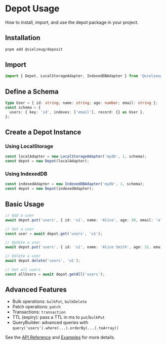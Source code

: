 # Depot Usage

How to install, import, and use the depot package in your project.

## Installation

```sh
pnpm add @vielzeug/deposit
```

## Import

```ts
import { Depot, LocalStorageAdapter, IndexedDBAdapter } from '@vielzeug/deposit';
```

## Define a Schema

```ts
type User = { id: string; name: string; age: number; email: string };
const schema = {
  users: { key: 'id', indexes: ['email'], record: {} as User },
};
```

## Create a Depot Instance

### Using LocalStorage

```ts
const localAdapter = new LocalStorageAdapter('mydb', 1, schema);
const depot = new Depot(localAdapter);
```

### Using IndexedDB

```ts
const indexedAdapter = new IndexedDBAdapter('mydb', 1, schema);
const depot = new Depot(indexedAdapter);
```

## Basic Usage

```ts
// Add a user
await depot.put('users', { id: 'u1', name: 'Alice', age: 30, email: 'alice@example.com' });

// Get a user
const user = await depot.get('users', 'u1');

// Update a user
await depot.put('users', { id: 'u1', name: 'Alice Smith', age: 31, email: 'alice@example.com' });

// Delete a user
await depot.delete('users', 'u1');

// Get all users
const allUsers = await depot.getAll('users');
```

## Advanced Features

- Bulk operations: `bulkPut`, `bulkDelete`
- Patch operations: `patch`
- Transactions: `transaction`
- TTL (expiry): pass a TTL in ms to `put`/`bulkPut`
- QueryBuilder: advanced queries with `query('users').where(...).orderBy(...).toArray()`

See the [API Reference](./api.md) and [Examples](./examples.md) for more details.
